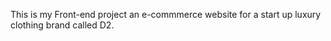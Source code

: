 This is my Front-end project an e-commmerce website for a start up luxury clothing brand called D2.
